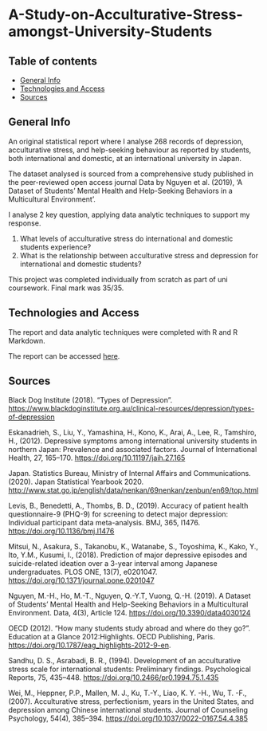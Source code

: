 # A-Study-on-Acculturative-Stress-amongst-University-Students
## Table of contents
* [General Info](#general-info)
* [Technologies and Access](#technologies-and-access)
* [Sources](#sources)

## General Info
An original statistical report where I analyse 268 records of depression, acculturative stress, and help-seeking behaviour as reported by students, both international and domestic, at an international university in Japan.

The dataset analysed is sourced from a comprehensive study published in the peer-reviewed open access journal Data by Nguyen et al. (2019), ‘A Dataset of Students’ Mental Health and Help-Seeking Behaviors in a Multicultural Environment’.

I analyse 2 key question, applying data analytic techniques to support my response.
1. What levels of acculturative stress do international and domestic students experience?
2. What is the relationship between acculturative stress and depression for international and domestic students?

This project was completed individually from scratch as part of uni coursework. Final mark was 35/35.

## Technologies and Access
The report and data analytic techniques were completed with R and R Markdown.

The report can be accessed [here](https://jaronch.github.io/A-Study-on-Acculturative-Stress-amongst-University-Students/).

## Sources
Black Dog Institute (2018). “Types of Depression”. https://www.blackdoginstitute.org.au/clinical-resources/depression/types-of-depression

Eskanadrieh, S., Liu, Y., Yamashina, H., Kono, K., Arai, A., Lee, R., Tamshiro, H., (2012). Depressive symptoms among international university students in northern Japan: Prevalence and associated factors. Journal of International Health, 27, 165–170. https://doi.org/10.11197/jaih.27.165

Japan. Statistics Bureau, Ministry of Internal Affairs and Communications. (2020). Japan Statistical Yearbook 2020. http://www.stat.go.jp/english/data/nenkan/69nenkan/zenbun/en69/top.html

Levis, B., Benedetti, A., Thombs, B. D., (2019). Accuracy of patient health questionnaire-9 (PHQ-9) for screening to detect major depression: Individual participant data meta-analysis. BMJ, 365, I1476. https://doi.org/10.1136/bmj.l1476

Mitsui, N., Asakura, S., Takanobu, K., Watanabe, S., Toyoshima, K., Kako, Y., Ito, Y.M., Kusumi, I., (2018). Prediction of major depressive episodes and suicide-related ideation over a 3-year interval among Japanese undergraduates. PLOS ONE, 13(7), e0201047. https://doi.org/10.1371/journal.pone.0201047

Nguyen, M.-H., Ho, M.-T., Nguyen, Q.-Y.T, Vuong, Q.-H. (2019). A Dataset of Students’ Mental Health and Help-Seeking Behaviors in a Multicultural Environment. Data, 4(3), Article 124. https://doi.org/10.3390/data4030124

OECD (2012). “How many students study abroad and where do they go?”. Education at a Glance 2012:Highlights. OECD Publishing, Paris. https://doi.org/10.1787/eag_highlights-2012-9-en.

Sandhu, D. S., Asrabadi, B. R., (1994). Development of an acculturative stress scale for international students: Preliminary findings. Psychological Reports, 75, 435–448. https://doi.org/10.2466/pr0.1994.75.1.435

Wei, M., Heppner, P.P., Mallen, M. J., Ku, T.-Y., Liao, K. Y. -H., Wu, T. -F., (2007). Acculturative stress, perfectionism, years in the United States, and depression among Chinese international students. Journal of Counseling Psychology, 54(4), 385–394. https://doi.org/10.1037/0022-0167.54.4.385
